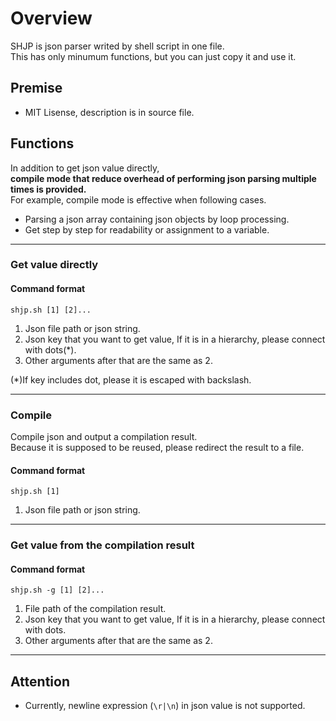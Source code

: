 # Overview

SHJP is json parser writed by shell script in one file.  
This has only minumum functions, but you can just copy it and use it.

## Premise

- MIT Lisense, description is in source file.

## Functions

In addition to get json value directly,  
**compile mode that reduce overhead of performing json parsing multiple times is provided.**  
For example, compile mode is effective when following cases.
 - Parsing a json array containing json objects by loop processing.
 - Get step by step for readability or assignment to a variable.

***
### Get value directly

#### Command format
`shjp.sh [1] [2]...`
1. Json file path or json string.
2. Json key that you want to get value, If it is in a hierarchy, please connect with dots(*).
3. Other arguments after that are the same as 2.

(*)If key includes dot, please it is escaped with backslash.

***
### Compile

Compile json and output a compilation result.  
Because it is supposed to be reused, please redirect the result to a file.

#### Command format
`shjp.sh [1]`
1. Json file path or json string.

***
### Get value from the compilation result

#### Command format
`shjp.sh -g [1] [2]...`
1. File path of the compilation result.
2. Json key that you want to get value, If it is in a hierarchy, please connect with dots.
3. Other arguments after that are the same as 2.

***
## Attention

- Currently, newline expression (`\r|\n`) in json value is not supported.
